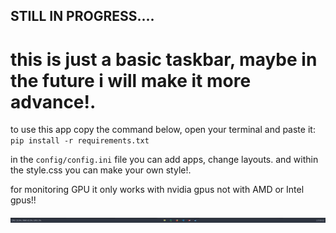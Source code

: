 ## STILL IN PROGRESS....

# this is just a basic taskbar, maybe in the future i will make it more advance!.

to use this app copy the command below, open your terminal and paste it:
`pip install -r requirements.txt`

in the `config/config.ini` file you can add apps, change layouts. and within the style.css you can make your own style!.

for monitoring GPU it only works with nvidia gpus not with AMD or Intel gpus!! 


![App screenshot](image.PNG)